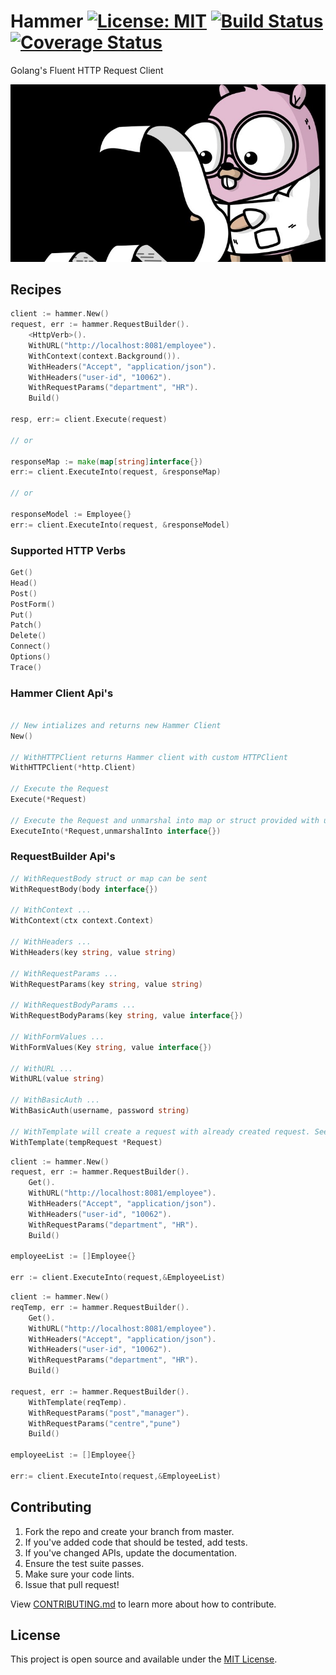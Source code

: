 # Hammer [![License: MIT](https://img.shields.io/badge/License-MIT-yellow.svg)](https://opensource.org/licenses/MIT) [![Build Status](https://travis-ci.org/ShaileshSurya/hammer.svg?branch=master)](https://travis-ci.org/ShaileshSurya/hammer) [![Coverage Status](https://coveralls.io/repos/github/ShaileshSurya/hammer/badge.svg?branch=master)](https://coveralls.io/github/ShaileshSurya/hammer?branch=master)

Golang's Fluent HTTP Request Client

![alt text](https://github.com/ShaileshSurya/go-images/blob/master/go_pic.jpg?raw=true)

## Recipes

```go
client := hammer.New()
request, err := hammer.RequestBuilder().
    <HttpVerb>().
    WithURL("http://localhost:8081/employee").
    WithContext(context.Background()).
    WithHeaders("Accept", "application/json").
    WithHeaders("user-id", "10062").
    WithRequestParams("department", "HR").
    Build()

resp, err:= client.Execute(request)

// or

responseMap := make(map[string]interface{})
err:= client.ExecuteInto(request, &responseMap)

// or

responseModel := Employee{}
err:= client.ExecuteInto(request, &responseModel)

```

### Supported HTTP Verbs

```go
Get()
Head()
Post()
PostForm()
Put()
Patch()
Delete()
Connect()
Options()
Trace()
```

### Hammer Client Api's

```go

// New intializes and returns new Hammer Client
New()

// WithHTTPClient returns Hammer client with custom HTTPClient
WithHTTPClient(*http.Client)

// Execute the Request
Execute(*Request)

// Execute the Request and unmarshal into map or struct provided with unmarshalInto. Please See recipes.
ExecuteInto(*Request,unmarshalInto interface{})

```

### RequestBuilder Api's

```go
// WithRequestBody struct or map can be sent
WithRequestBody(body interface{})

// WithContext ...
WithContext(ctx context.Context)

// WithHeaders ...
WithHeaders(key string, value string)

// WithRequestParams ...
WithRequestParams(key string, value string)

// WithRequestBodyParams ...
WithRequestBodyParams(key string, value interface{})

// WithFormValues ...
WithFormValues(Key string, value interface{})

// WithURL ...
WithURL(value string)

// WithBasicAuth ...
WithBasicAuth(username, password string)

// WithTemplate will create a request with already created request. See example below.
WithTemplate(tempRequest *Request)

```

```go
client := hammer.New()
request, err := hammer.RequestBuilder().
    Get().
    WithURL("http://localhost:8081/employee").
    WithHeaders("Accept", "application/json").
    WithHeaders("user-id", "10062").
    WithRequestParams("department", "HR").
    Build()

employeeList := []Employee{}

err := client.ExecuteInto(request,&EmployeeList)
```

```go
client := hammer.New()
reqTemp, err := hammer.RequestBuilder().
    Get().
    WithURL("http://localhost:8081/employee").
    WithHeaders("Accept", "application/json").
    WithHeaders("user-id", "10062").
    WithRequestParams("department", "HR").
    Build()

request, err := hammer.RequestBuilder().
    WithTemplate(reqTemp).
    WithRequestParams("post","manager").
    WithRequestParams("centre","pune")
    Build()

employeeList := []Employee{}

err:= client.ExecuteInto(request,&EmployeeList)

```

## Contributing

1. Fork the repo and create your branch from master.
2. If you've added code that should be tested, add tests.
3. If you've changed APIs, update the documentation.
4. Ensure the test suite passes.
5. Make sure your code lints.
6. Issue that pull request!

View [CONTRIBUTING.md](CONTRIBUTING.md) to learn more about how to contribute.

## License

This project is open source and available under the [MIT License](LICENSE).
